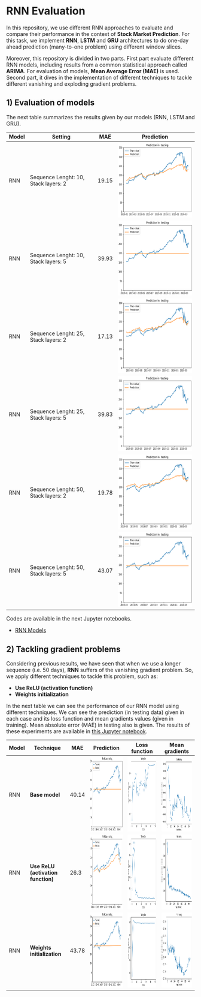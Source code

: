 # RNN Evaluation

In this repository, we use different RNN approaches to evaluate and compare their performance in the context of **Stock Market Prediction**. For this task, we implement **RNN**, **LSTM** and **GRU** architectures to do one-day ahead prediction (many-to-one problem) using different window slices. 

Moreover, this repository is divided in two parts. First part evaluate different RNN models, including results from a common statistical approach called **ARIMA**. For evaluation of models, **Mean Average Error (MAE)** is used. Second part, it dives in the implementation of different techniques to tackle different vanishing and exploding gradient problems.

## 1) Evaluation of models

The next table summarizes the results given by our models (RNN, LSTM and GRU). 

|Model|Setting|MAE| Prediction|
| ----- | --------- |-----|-------------|
|RNN       |Sequence Lenght: 10, Stack layers: 2| 19.15 | <img src="https://github.com/victorcaquilpan/rnn_evaluation/blob/main/images/rnn/seq10_stack2.PNG" width="300" height="200">|
|RNN       |Sequence Lenght: 10, Stack layers: 5| 39.93 | <img src="https://github.com/victorcaquilpan/rnn_evaluation/blob/main/images/rnn/seq10_stack5.PNG" width="300" height="200">|
|RNN       |Sequence Lenght: 25, Stack layers: 2| 17.13 |<img src="https://github.com/victorcaquilpan/rnn_evaluation/blob/main/images/rnn/seq25_stack2.PNG" width="300" height="200"> |
|RNN       |Sequence Lenght: 25, Stack layers: 5| 39.83 | <img src="https://github.com/victorcaquilpan/rnn_evaluation/blob/main/images/rnn/seq25_stack5.PNG" width="300" height="200">|
|RNN       |Sequence Lenght: 50, Stack layers: 2| 19.78 | <img src="https://github.com/victorcaquilpan/rnn_evaluation/blob/main/images/rnn/seq50_stack2.PNG" width="300" height="200">|
|RNN       |Sequence Lenght: 50, Stack layers: 5| 43.07 | <img src="https://github.com/victorcaquilpan/rnn_evaluation/blob/main/images/rnn/seq50_stack5.PNG" width="300" height="200">|

Codes are available in the next Jupyter notebooks.

* [RNN Models](https://github.com/victorcaquilpan/rnn_evaluation/blob/main/code/RNN_Models_Stock_Predictions.ipynb)



## 2) Tackling gradient problems

Considering previous results, we have seen that when we use a longer sequence (i.e. 50 days), **RNN** suffers of the vanishing gradient problem. So, we apply different techniques to tackle this problem, such as:

* **Use ReLU (activation function)**
* **Weights initialization**

In the next table we can see the performance of our RNN model using different techniques. We can see the prediction (in testing data) given in each case and its loss function and mean gradients values (given in training). Mean absolute error (MAE) in testing also is given. The results of these experiments are available in [this Jupyter notebook](https://github.com/victorcaquilpan/CNN_evaluation/blob/main/code/basic_cnn.ipynb).

| Model | Technique |MAE| Prediction |Loss function|Mean gradients|
| ----- | --------- |-----|-------------|--------------|---|          
|RNN    | **Base model**  |40.14           |<img src="https://github.com/victorcaquilpan/rnn_evaluation/blob/main/images/prediction_rnn_simple.PNG" width="300" height="200">         |     <img src="https://github.com/victorcaquilpan/rnn_evaluation/blob/main/images/loss_rnn_simple.PNG" width="300" height="200">        |<img src="https://github.com/victorcaquilpan/rnn_evaluation/blob/main/images/mean_gradient_rnn_simple.PNG" width="300" height="200">|
|RNN    |  **Use ReLU (activation function)**  |26.3|<img src="https://github.com/victorcaquilpan/rnn_evaluation/blob/main/images/prediction_rnn_relu.PNG" width="300" height="200">         |     <img src="https://github.com/victorcaquilpan/rnn_evaluation/blob/main/images/loss_rnn_relu.PNG" width="300" height="200">        |<img src="https://github.com/victorcaquilpan/rnn_evaluation/blob/main/images/mean_gradient_rnn_relu.PNG" width="300" height="200">|
|RNN    | **Weights initialization** |43.78 | <img src="https://github.com/victorcaquilpan/rnn_evaluation/blob/main/images/prediction_rnn_identity.PNG" width="300" height="200">         |     <img src="https://github.com/victorcaquilpan/rnn_evaluation/blob/main/images/loss_rnn_identity.PNG" width="300" height="200">        |<img src="https://github.com/victorcaquilpan/rnn_evaluation/blob/main/images/mean_gradient_rnn_identity.PNG" width="300" height="200">|





